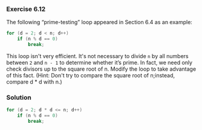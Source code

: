 ### Exercise 6.12

The following “prime-testing” loop appeared in Section 6.4 as an example:

```c
for (d = 2; d < n; d++)
    if (n % d == 0)
        break;
```

This loop isn't very efficient. It's not necessary to divide `n` by all numbers between `2` and `n - 1` to determine whether it’s prime. In fact, we need only check divisors up to the square root of n. Modify the loop to take advantage of this fact. (Hint: Don't try to compare the square root of n;instead, compare d * d with n.)

### Solution

```c
for (d = 2; d * d <= n; d++)
    if (n % d == 0)
        break;
```